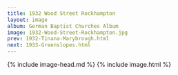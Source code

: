 ```yaml
---
title: 1932 Wood Street Rockhampton
layout: image
album: German Baptist Churches Album
image: 1932-Wood-Street-Rockhampton.jpg
prev: 1932-Tinana-Marybrough.html
next: 1933-Greenslopes.html
---
```

{% include image-head.md %}
{% include image.html %}